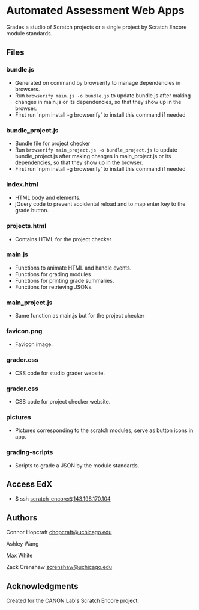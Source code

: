 # Automated Assessment Web Apps

Grades a studio of Scratch projects or a single project by Scratch Encore module standards.

## Files

### bundle.js
* Generated on command by browserify to manage dependencies in browsers.
* Run `browserify main.js -o bundle.js` to update bundle.js after making changes in main.js or its dependencies, so that they show up in the browser.
* First run 'npm install -g browserify' to install this command if needed

### bundle_project.js
* Bundle file for project checker
* Run `browserify main_project.js -o bundle_project.js` to update bundle_project.js after making changes in main_project.js or its dependencies, so that they show up in the browser.
* First run 'npm install -g browserify' to install this command if needed

### index.html

* HTML body and elements.
* jQuery code to prevent accidental reload and to map enter key to the grade button.

### projects.html

* Contains HTML for the project checker

### main.js

* Functions to animate HTML and handle events.
* Functions for grading modules
* Functions for printing grade summaries.
* Functions for retrieving JSONs.

### main_project.js

* Same function as main.js but for the project checker

### favicon.png

* Favicon image.

### grader.css

* CSS code for studio grader website.

### grader.css

* CSS code for project checker website.

### pictures

* Pictures corresponding to the scratch modules, serve as button icons in app.

### grading-scripts

* Scripts to grade a JSON by the module standards.


## Access EdX

* $ ssh scratch_encore@143.198.170.104

## Authors

Connor Hopcraft
chopcraft@uchicago.edu

Ashley Wang


Max White


Zack Crenshaw
zcrenshaw@uchicago.edu

## Acknowledgments

Created for the CANON Lab's Scratch Encore project.
